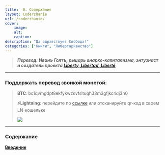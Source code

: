 ```yaml
---
title:  0. Содержание
layout: Coderzhanie
url: /coderzhanie/
cover:
    image: 
    alt: 
    caption: 
description: "Да здравствует Свобода!"
categories: ["Книги", "Либертарианство"]
---
```


> ***Перевод: Иванъ Голтъ, рыцарь анархо-капитализма, энтузиаст и создатель проекта [Liberty, Libertad, Liberté](https://t.me/rand_philosophy)***

-----

### <h3>Поддержать перевод звонкой монетой:</h3>
>
> **BTC**: bc1qvmgdpt8ekfykwzsvfsltuqh33m3gfjkc4dj3n0
>
> **⚡️Lightning**: перейдите по [ссылке](https://legend.lnbits.com/lnurlp/link/B58hwC)
или отсканируйте qr-код в своем LN-кошельке
>
>![](/img/books/man-economy-and-state/rothbard-ln1.png "")

-----

### <h3>Содержание</h3>

**[Введение](/1-vvedenie/)**